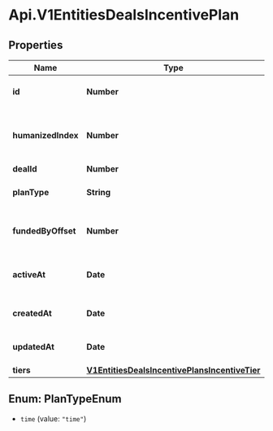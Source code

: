 # Api.V1EntitiesDealsIncentivePlan

## Properties

Name | Type | Description | Notes
------------ | ------------- | ------------- | -------------
**id** | **Number** | The incentive plan id. | [optional] 
**humanizedIndex** | **Number** | The humanized index of the incentive plan. | [optional] 
**dealId** | **Number** | The deal id. | [optional] 
**planType** | **String** | The incentive plan type. | [optional] 
**fundedByOffset** | **Number** | The incentive plan funded by offset. | [optional] 
**activeAt** | **Date** | The incentive plan active date. | [optional] 
**createdAt** | **Date** | The creation time. | [optional] 
**updatedAt** | **Date** | The last update time. | [optional] 
**tiers** | [**V1EntitiesDealsIncentivePlansIncentiveTier**](V1EntitiesDealsIncentivePlansIncentiveTier.md) |  | [optional] 



## Enum: PlanTypeEnum


* `time` (value: `"time"`)




